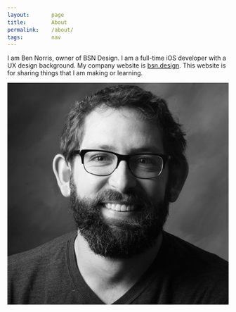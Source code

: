 ```yaml
---
layout:       page
title:        About
permalink:    /about/
tags:         nav
---
```


I am Ben Norris, owner of BSN Design. I am a full-time iOS developer with a UX design background. My company website is [bsn.design](http://bsn.design). This website is for sharing things that I am making or learning.

![Ben Norris](/images/Norris_Ben.JPG)
